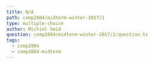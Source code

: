 ```yaml
---
title: N/A
path: comp2804/midterm-winter-2017/1
type: multiple-choice
author: Michiel Smid
question: comp2804/midterm-winter-2017/1/question.ts
tags:
  - comp2804
  - comp2804-midterm
---
```

